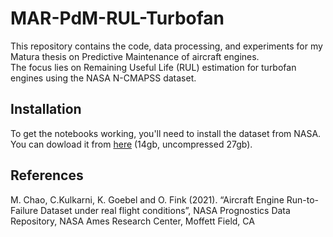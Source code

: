 # MAR-PdM-RUL-Turbofan  
This repository contains the code, data processing, and experiments for my Matura thesis on Predictive Maintenance of aircraft engines.  
The focus lies on Remaining Useful Life (RUL) estimation for turbofan engines using the NASA N-CMAPSS dataset.

## Installation  
To get the notebooks working, you'll need to install the dataset from NASA. You can dowload it from [here](https://phm-datasets.s3.amazonaws.com/NASA/17.+Turbofan+Engine+Degradation+Simulation+Data+Set+2.zip) (14gb, uncompressed 27gb).

## References   
M. Chao, C.Kulkarni, K. Goebel and O. Fink (2021). “Aircraft Engine Run-to-Failure Dataset under real flight conditions”, NASA Prognostics Data Repository, NASA Ames Research Center, Moffett Field, CA